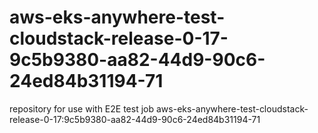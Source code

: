 # aws-eks-anywhere-test-cloudstack-release-0-17-9c5b9380-aa82-44d9-90c6-24ed84b31194-71
repository for use with E2E test job aws-eks-anywhere-test-cloudstack-release-0-17:9c5b9380-aa82-44d9-90c6-24ed84b31194-71
